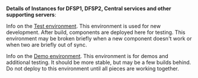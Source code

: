**Details of Instances for DFSP1, DFSP2, Central services and other supporting servers**:

Info on the [Test environment](https://github.com/paymoja/Docs/tree/master/AWS/Infrastructure/Test-Env). This environment is used for new development. After build, components are deployed here for testing. This environment may be broken briefly when a new component doesn't work or when two are briefly out of sync.

Info on the [Demo environment](https://github.com/paymoja/Docs/blob/master/AWS/Infrastructure/Customer-Demo-Env). This environment is for demos and additional testing. It should be more stable, but may be a few builds behind. Do not deploy to this environment until all pieces are working together. 
